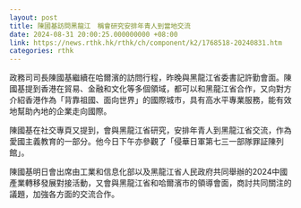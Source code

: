 ```yaml
---
layout: post
title: 陳國基訪問黑龍江　稱會研究安排年青人到當地交流
date: 2024-08-31 20:00:25.000000000 +08:00
link: https://news.rthk.hk/rthk/ch/component/k2/1768518-20240831.htm
categories: rthk
---
```


政務司司長陳國基繼續在哈爾濱的訪問行程，昨晚與黑龍江省委書記許勤會面。陳國基提到香港在貿易、金融和文化等多個領域，都可以和黑龍江省合作，又向對方介紹香港作為「背靠祖國、面向世界」的國際城市，具有高水平專業服務，能有效地幫助內地的企業走向國際。

陳國基在社交專頁又提到，會與黑龍江省研究，安排年青人到黑龍江省交流，作為愛國主義教育的一部分。他今日下午亦參觀了「侵華日軍第七三一部隊罪証陳列館」。

陳國基明日會出席由工業和信息化部以及黑龍江省人民政府共同舉辦的2024中國產業轉移發展對接活動，又會與黑龍江省和哈爾濱巿的領導會面，商討共同關注的議題，加強各方面的交流合作。
